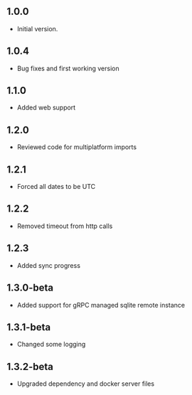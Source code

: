 ## 1.0.0

- Initial version.

## 1.0.4

- Bug fixes and first working version

## 1.1.0

- Added web support

## 1.2.0

- Reviewed code for multiplatform imports

## 1.2.1

- Forced all dates to be UTC

## 1.2.2

- Removed timeout from http calls

## 1.2.3

- Added sync progress

## 1.3.0-beta

- Added support for gRPC managed sqlite remote instance

## 1.3.1-beta

- Changed some logging

## 1.3.2-beta

- Upgraded dependency and docker server files
